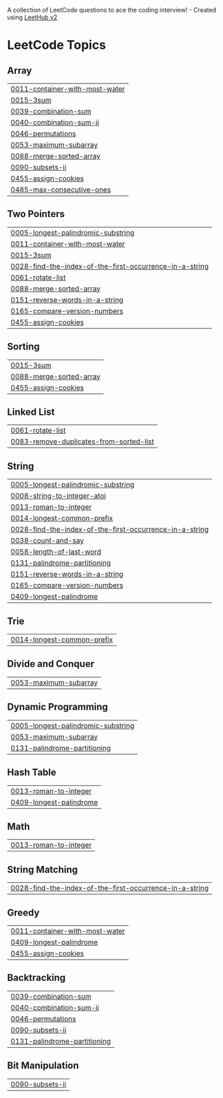 A collection of LeetCode questions to ace the coding interview! - Created using [LeetHub v2](https://github.com/arunbhardwaj/LeetHub-2.0)
<!---LeetCode Topics Start-->
# LeetCode Topics
## Array
|  |
| ------- |
| [0011-container-with-most-water](https://github.com/samiran4663/LeetCode/tree/master/0011-container-with-most-water) |
| [0015-3sum](https://github.com/samiran4663/LeetCode/tree/master/0015-3sum) |
| [0039-combination-sum](https://github.com/samiran4663/LeetCode/tree/master/0039-combination-sum) |
| [0040-combination-sum-ii](https://github.com/samiran4663/LeetCode/tree/master/0040-combination-sum-ii) |
| [0046-permutations](https://github.com/samiran4663/LeetCode/tree/master/0046-permutations) |
| [0053-maximum-subarray](https://github.com/samiran4663/LeetCode/tree/master/0053-maximum-subarray) |
| [0088-merge-sorted-array](https://github.com/samiran4663/LeetCode/tree/master/0088-merge-sorted-array) |
| [0090-subsets-ii](https://github.com/samiran4663/LeetCode/tree/master/0090-subsets-ii) |
| [0455-assign-cookies](https://github.com/samiran4663/LeetCode/tree/master/0455-assign-cookies) |
| [0485-max-consecutive-ones](https://github.com/samiran4663/LeetCode/tree/master/0485-max-consecutive-ones) |
## Two Pointers
|  |
| ------- |
| [0005-longest-palindromic-substring](https://github.com/samiran4663/LeetCode/tree/master/0005-longest-palindromic-substring) |
| [0011-container-with-most-water](https://github.com/samiran4663/LeetCode/tree/master/0011-container-with-most-water) |
| [0015-3sum](https://github.com/samiran4663/LeetCode/tree/master/0015-3sum) |
| [0028-find-the-index-of-the-first-occurrence-in-a-string](https://github.com/samiran4663/LeetCode/tree/master/0028-find-the-index-of-the-first-occurrence-in-a-string) |
| [0061-rotate-list](https://github.com/samiran4663/LeetCode/tree/master/0061-rotate-list) |
| [0088-merge-sorted-array](https://github.com/samiran4663/LeetCode/tree/master/0088-merge-sorted-array) |
| [0151-reverse-words-in-a-string](https://github.com/samiran4663/LeetCode/tree/master/0151-reverse-words-in-a-string) |
| [0165-compare-version-numbers](https://github.com/samiran4663/LeetCode/tree/master/0165-compare-version-numbers) |
| [0455-assign-cookies](https://github.com/samiran4663/LeetCode/tree/master/0455-assign-cookies) |
## Sorting
|  |
| ------- |
| [0015-3sum](https://github.com/samiran4663/LeetCode/tree/master/0015-3sum) |
| [0088-merge-sorted-array](https://github.com/samiran4663/LeetCode/tree/master/0088-merge-sorted-array) |
| [0455-assign-cookies](https://github.com/samiran4663/LeetCode/tree/master/0455-assign-cookies) |
## Linked List
|  |
| ------- |
| [0061-rotate-list](https://github.com/samiran4663/LeetCode/tree/master/0061-rotate-list) |
| [0083-remove-duplicates-from-sorted-list](https://github.com/samiran4663/LeetCode/tree/master/0083-remove-duplicates-from-sorted-list) |
## String
|  |
| ------- |
| [0005-longest-palindromic-substring](https://github.com/samiran4663/LeetCode/tree/master/0005-longest-palindromic-substring) |
| [0008-string-to-integer-atoi](https://github.com/samiran4663/LeetCode/tree/master/0008-string-to-integer-atoi) |
| [0013-roman-to-integer](https://github.com/samiran4663/LeetCode/tree/master/0013-roman-to-integer) |
| [0014-longest-common-prefix](https://github.com/samiran4663/LeetCode/tree/master/0014-longest-common-prefix) |
| [0028-find-the-index-of-the-first-occurrence-in-a-string](https://github.com/samiran4663/LeetCode/tree/master/0028-find-the-index-of-the-first-occurrence-in-a-string) |
| [0038-count-and-say](https://github.com/samiran4663/LeetCode/tree/master/0038-count-and-say) |
| [0058-length-of-last-word](https://github.com/samiran4663/LeetCode/tree/master/0058-length-of-last-word) |
| [0131-palindrome-partitioning](https://github.com/samiran4663/LeetCode/tree/master/0131-palindrome-partitioning) |
| [0151-reverse-words-in-a-string](https://github.com/samiran4663/LeetCode/tree/master/0151-reverse-words-in-a-string) |
| [0165-compare-version-numbers](https://github.com/samiran4663/LeetCode/tree/master/0165-compare-version-numbers) |
| [0409-longest-palindrome](https://github.com/samiran4663/LeetCode/tree/master/0409-longest-palindrome) |
## Trie
|  |
| ------- |
| [0014-longest-common-prefix](https://github.com/samiran4663/LeetCode/tree/master/0014-longest-common-prefix) |
## Divide and Conquer
|  |
| ------- |
| [0053-maximum-subarray](https://github.com/samiran4663/LeetCode/tree/master/0053-maximum-subarray) |
## Dynamic Programming
|  |
| ------- |
| [0005-longest-palindromic-substring](https://github.com/samiran4663/LeetCode/tree/master/0005-longest-palindromic-substring) |
| [0053-maximum-subarray](https://github.com/samiran4663/LeetCode/tree/master/0053-maximum-subarray) |
| [0131-palindrome-partitioning](https://github.com/samiran4663/LeetCode/tree/master/0131-palindrome-partitioning) |
## Hash Table
|  |
| ------- |
| [0013-roman-to-integer](https://github.com/samiran4663/LeetCode/tree/master/0013-roman-to-integer) |
| [0409-longest-palindrome](https://github.com/samiran4663/LeetCode/tree/master/0409-longest-palindrome) |
## Math
|  |
| ------- |
| [0013-roman-to-integer](https://github.com/samiran4663/LeetCode/tree/master/0013-roman-to-integer) |
## String Matching
|  |
| ------- |
| [0028-find-the-index-of-the-first-occurrence-in-a-string](https://github.com/samiran4663/LeetCode/tree/master/0028-find-the-index-of-the-first-occurrence-in-a-string) |
## Greedy
|  |
| ------- |
| [0011-container-with-most-water](https://github.com/samiran4663/LeetCode/tree/master/0011-container-with-most-water) |
| [0409-longest-palindrome](https://github.com/samiran4663/LeetCode/tree/master/0409-longest-palindrome) |
| [0455-assign-cookies](https://github.com/samiran4663/LeetCode/tree/master/0455-assign-cookies) |
## Backtracking
|  |
| ------- |
| [0039-combination-sum](https://github.com/samiran4663/LeetCode/tree/master/0039-combination-sum) |
| [0040-combination-sum-ii](https://github.com/samiran4663/LeetCode/tree/master/0040-combination-sum-ii) |
| [0046-permutations](https://github.com/samiran4663/LeetCode/tree/master/0046-permutations) |
| [0090-subsets-ii](https://github.com/samiran4663/LeetCode/tree/master/0090-subsets-ii) |
| [0131-palindrome-partitioning](https://github.com/samiran4663/LeetCode/tree/master/0131-palindrome-partitioning) |
## Bit Manipulation
|  |
| ------- |
| [0090-subsets-ii](https://github.com/samiran4663/LeetCode/tree/master/0090-subsets-ii) |
<!---LeetCode Topics End-->